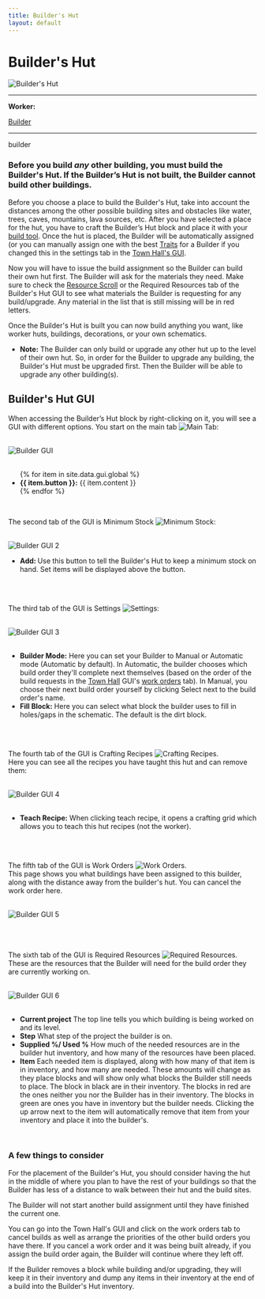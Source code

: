 ```yaml
---
title: Builder's Hut
layout: default
---
```

# Builder's Hut

<div class="infobox box text-center">
    <img src="../../assets/images/buildings/builder.png" alt="Builder's Hut" />
    <hr />
    <div class="row section-text text-left">
        <div class="col">
        <p><strong>Worker:</strong></p>
        </div>
        <div class="col">
        <p><a href="../workers/builder">Builder</a></p>
        </div>
    </div>
    <hr />
    <recipe>builder</recipe>
</div>

### Before you build *any* other building, you must build the Builder's Hut. If the Builder’s Hut is not built, the Builder cannot build other buildings.

Before you choose a place to build the Builder's Hut, take into account the distances among the other possible building sites and obstacles like water, trees, caves, mountains, lava sources, etc. After you have selected a place for the hut, you have to craft the Builder’s Hut block and place it with your [build tool](../items/buildtool). Once the hut is placed, the Builder will be automatically assigned (or you can manually assign one with the best [Traits](../systems/worker) for a Builder if you changed this in the settings tab in the [Town Hall's GUI](../../source/buildings/townhall).

Now you will have to issue the build assignment so the Builder can build their own hut first. The Builder will ask for the materials they need. Make sure to check the [Resource Scroll](../../source/items/resourcescroll) or the Required Resources tab of the Builder's Hut GUI to see what materials the Builder is requesting for any build/upgrade. Any material in the list that is still missing will be in red letters.

Once the Builder's Hut is built you can now build anything you want, like worker huts, buildings, decorations, or your own schematics.

- **Note:** The Builder can only build or upgrade any other hut up to the level of their own hut. So, in order for the Builder to upgrade any building, the Builder's Hut must be upgraded first. Then the Builder will be able to upgrade any other building(s).

## Builder's Hut GUI

<div class="row">
  <div class="col">
    
  When accessing the Builder’s Hut block by right-clicking on it, you will see a GUI with different options.  You start on the main tab <img src="../../assets/images/gui/guitab1.png" class="img-fluid mx-auto" alt="Main Tab">:

  <br>
  <div class="row">
    <div class="col-sm-12 col-md">
      <img src="../../assets/images/gui/buildergui1.png" class="img-fluid mx-auto" alt="Builder GUI">
    </div>
    <div class="col-sm-12 col-md">
      <br>
      <ul>
        {% for item in site.data.gui.global %}
          <li><strong>{{ item.button }}:</strong> {{ item.content }}</li>
        {% endfor %}
      </ul>
    </div>
  </div>
  <br>
      <p>The second tab of the GUI is Minimum Stock <img src="../../assets/images/gui/guitab2.png" class="img-fluid mx-auto" alt="Minimum Stock">: </p>
  <br>
  <div class="row">
    <div class="col-sm-12 col-md">
      <img src="../../assets/images/gui/buildergui2.png" class="img-fluid mx-auto" alt="Builder GUI 2">
    </div>
    <div class="col-sm-12 col-md">
    <ul>
        <li><strong> Add: </strong> Use this button to tell the Builder's Hut to keep a minimum stock on hand. Set items will be displayed above the button.</li>
    </ul>
    </div>
  </div>
  <br>
   <div class="col-sm-12 col-md"><br>
      <p>The third tab of the GUI is Settings <img src="../../assets/images/gui/guitab3.png" class="img-fluid mx-auto" alt="Settings">: </p>
    </div>
  <br>
  <div class="row">
    <div class="col-sm-12 col-md">
      <img src="../../assets/images/gui/buildergui3.png" class="img-fluid mx-auto" alt="Builder GUI 3">
    </div>
  <br>
  <div class="col-sm-12 col-md">
    <ul>
      <li><strong>Builder Mode:</strong> Here you can set your Builder to Manual or Automatic mode (Automatic by default). In Automatic, the builder chooses which build order they'll complete next themselves (based on the order of the build requests in the <a href="../../source/buildings/townhall">Town Hall</a> GUI's <a href="#workorders">work orders</a> tab). In Manual, you choose their next build order yourself by clicking Select next to the build order's name.</li>
      <li><strong>Fill Block:</strong> Here you can select what block the builder uses to fill in holes/gaps in the schematic.  The default is the dirt block.</li>
    </ul>
  </div>
  </div>

  <br>
   <div class="col-sm-12 col-md"><br>
      <p>The fourth tab of the GUI is Crafting Recipes <img src="../../assets/images/gui/guitab4.png" class="img-fluid mx-auto" alt="Crafting Recipes">.  
      <br>Here you can see all the recipes you have taught this hut and can remove them: </p>
    </div>
  <br>
  <div class="row">
    <div class="col-sm-12 col-md">
      <img src="../../assets/images/gui/buildergui4.png" class="img-fluid mx-auto" alt="Builder GUI 4">
    </div>
  <br>
  <div class="col-sm-12 col-md">
    <ul>
      <li><strong>Teach Recipe:</strong> When clicking teach recipe, it opens a crafting grid which allows you to teach this hut recipes (not the worker).</li>
    </ul>
  </div>
  <br>
   <div class="col-sm-12 col-md"><br>
      <p>The fifth tab of the GUI is Work Orders <img src="../../assets/images/gui/guitab5.png" class="img-fluid mx-auto" alt="Work Orders">.  
      <br>This page shows you what buildings have been assigned to this builder, along with the distance away from the builder's hut.  You can cancel the work order here.
      </p>
      </div>
  <br>
  <div class="row">
    <div class="col-sm-12 col-md">
      <img src="../../assets/images/gui/buildergui5.png" class="img-fluid mx-auto" alt="Builder GUI 5">
    </div>
  <br>
  <div class="col-sm-12 col-md">
  </div>
  </div>
  <br>
   <div class="col-sm-12 col-md"><br>
      <p>The sixth tab of the GUI is Required Resources <img src="../../assets/images/gui/guitab6.png" class="img-fluid mx-auto" alt="Required Resources">. 
      <br>These are the resources that the Builder will need for the build order they are currently working on. </p>
    </div>
  <br>
  <div class="row">
    <div class="col-sm-12 col-md">
      <img src="../../assets/images/gui/buildergui6.png" class="img-fluid mx-auto" alt="Builder GUI 6">
    </div>
  <br>
  <div class="col-sm-12 col-md">
    <ul>
      <li><strong>Current project</strong> The top line tells you which building is being worked on and its level.</li>
      <li><strong>Step</strong> What step of the project the builder is on.</li>
      <li><strong>Supplied %/ Used %</strong> How much of the needed resources are in the builder hut inventory, and how many of the resources have been placed.</li>
      <li><strong>Item</strong> Each needed item is displayed, along with how many of that item is in inventory, and how many are needed.  These amounts will change as they place blocks and will show only what blocks the Builder still needs to place. The block in black are in their inventory.  The blocks in red are the ones neither you nor the Builder has in their inventory.  The blocks in green are ones you have in inventory but the builder needs.  Clicking the up arrow next to the item will automatically remove that item from your inventory and place it into the builder's.</li>
    </ul>
  </div>
   
  <br>
  </div>
</div>

### A few things to consider

For the placement of the Builder's Hut, you should consider having the hut in the middle of where you plan to have the rest of your buildings so that the Builder has less of a distance to walk between their hut and the build sites.

The Builder will not start another build assignment until they have finished the current one.

<a id="workorders">You</a> can go into the Town Hall's GUI and click on the work orders tab to cancel builds as well as arrange the priorities of the other build orders you have there. If you cancel a work order and it was being built already, if you assign the build order again, the Builder will continue where they left off.

If the Builder removes a block while building and/or upgrading, they will keep it in their inventory and dump any items in their inventory at the end of a build into the Builder's Hut inventory.
<br><br>

